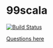 99scala
=======
[![Build Status](https://travis-ci.org/akshaydixi/ninetynineScala.svg?branch=master)](https://travis-ci.org/akshaydixi/ninetynineScala)

[Questions here](http://aperiodic.net/phil/scala/s-99/)

